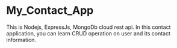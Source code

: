 # My_Contact_App
This is Nodejs, ExpressJs, MongoDb cloud rest api. In this contact application, you can learn CRUD operation on user and its contact information.
